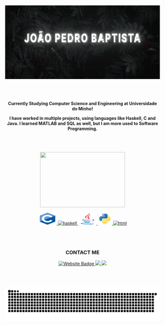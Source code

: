 <div align="center">

  <p align="center">
  <img width="680" height="240" src="https://raw.githubusercontent.com/joaobaptista03/joaobaptista03/main/Banner.gif">
</p>

<hr style="height:30pt; visibility:hidden;" />
  
**Currently Studying Computer Science and Engineering at Universidade do Minho!**

**I have worked in multiple projects, using languages like Haskell, C and Java. I learned MATLAB and SQL as well, but I am more used to Software Programming.**

<hr style="height:30pt; visibility:hidden;" />

<p align="center">
  <img width="276" height="180" src="https://github-readme-stats.vercel.app/api/top-langs/?username=joaobaptista03&theme=highcontrast&show_icons=true&hide_border=false&layout=compact">
</p>

<a href="https://www.cprogramming.com/" target="_blank" rel="noreferrer"> 
  <img src="https://raw.githubusercontent.com/devicons/devicon/master/icons/c/c-original.svg" alt="c" width="60" height="40"/> 
</a>
<a href="https://www.haskell.org/" target="_blank" rel="noreferrer">
  <img src="https://upload.wikimedia.org/wikipedia/commons/1/1c/Haskell-Logo.svg" alt="haskell" width="60" height="40"/>
</a>
  <a href="https://www.java.com" target="_blank" rel="noreferrer">
    <img src="https://raw.githubusercontent.com/devicons/devicon/master/icons/java/java-original.svg" alt="java" width="60" height="40"/>
</a>
  <a href="https://www.python.org" target="_blank" rel="noreferrer"> <img src="https://raw.githubusercontent.com/devicons/devicon/master/icons/python/python-original.svg" alt="python" width="46" height="40"/>
</a>
  <a href="wikipedia.org/wiki/HTML" target="_blank" rel="noreferrer"> <img src="https://upload.wikimedia.org/wikipedia/commons/6/61/HTML5_logo_and_wordmark.svg" alt="html" width="46" height="40"/>
</a>

<hr style="height:30pt; visibility:hidden;" />

<h3>CONTACT ME</h3>

<a href="mailto:joaopedromotabaptista2003@gmail.com">
 <img src="https://img.shields.io/badge/Gmail-D14836?style=for-the-badge&logo=gmail&logoColor=white" alt="Website Badge"/>
</a>

<a href="https://discordapp.com/users/210756181109506048" target="_blank">
  <img src="https://img.shields.io/badge/Discord-7289DA?style=for-the-badge&logo=discord&logoColor=white" target="_blank">
</a>

<a href="https://www.linkedin.com/in/joaobaptista03/" target="_blank">
  <img src="https://img.shields.io/badge/linkedin-%230077B5?style=for-the-badge&logo=linkedin&logoColor=white" target="_blank">
</a>
  
<hr style="height:30pt; visibility:hidden;"/>

![](https://github.com/joaobaptista03/joaobaptista03/blob/output/github-contribution-grid-snake.svg)

</div>
